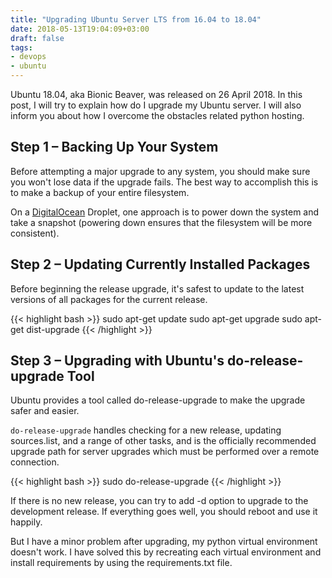 ```yaml
---
title: "Upgrading Ubuntu Server LTS from 16.04 to 18.04"
date: 2018-05-13T19:04:09+03:00
draft: false
tags:
- devops
- ubuntu
---
```


Ubuntu 18.04, aka Bionic Beaver, was released on 26 April 2018. In this post, I
will try to explain how do I upgrade my Ubuntu server. I will also inform you
about how I overcome the obstacles related python hosting.

<!--more-->

## Step 1 – Backing Up Your System

Before attempting a major upgrade to any system, you should make sure you won't
lose data if the upgrade fails. The best way to accomplish this is to make a
backup of your entire filesystem.

On a [DigitalOcean](https://m.do.co/c/4e0341367957) Droplet, one approach is to
power down the system and take a snapshot (powering down ensures that the
filesystem will be more consistent).

## Step 2 – Updating Currently Installed Packages

Before beginning the release upgrade, it's safest to update to the latest
versions of all packages for the current release.

{{< highlight bash >}}
sudo apt-get update
sudo apt-get upgrade
sudo apt-get dist-upgrade
{{< /highlight >}}

## Step 3 – Upgrading with Ubuntu's do-release-upgrade Tool

Ubuntu provides a tool called do-release-upgrade to make the upgrade safer and
easier.

`do-release-upgrade` handles checking for a new release, updating sources.list,
and a range of other tasks, and is the officially recommended upgrade path for
server upgrades which must be performed over a remote connection.

{{< highlight bash >}}
sudo do-release-upgrade
{{< /highlight >}}

If there is no new release, you can try to add -d option to upgrade to the
development release. If everything goes well, you should reboot and use it
happily.

But I have a minor problem after upgrading, my python virtual environment
doesn't work. I have solved this by recreating each virtual environment and
install requirements by using the requirements.txt file.

